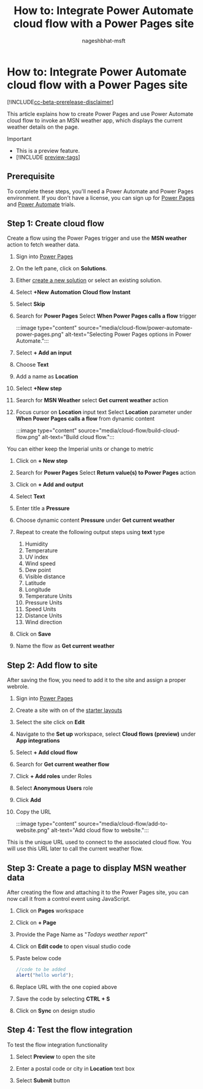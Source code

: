 ﻿---
title: "How to: Integrate Power Automate cloud flow with a Power Pages site"
description: Learn how to add and configure a Power Automate cloud flow to retrieve the weather in Power Pages.
author: nageshbhat-msft

ms.topic: how-to
ms.custom: 
ms.date: 05/15/2023
ms.subservice: 
ms.author: nabha
ms.reviewer: ndoelman
contributors:
    - nageshbhat-msft
    - nickdoelman

---

# How to: Integrate Power Automate cloud flow with a Power Pages site

[!INCLUDE[cc-beta-prerelease-disclaimer](../includes/cc-beta-prerelease-disclaimer.md)]

This article explains how to create Power Pages and use Power Automate cloud flow to invoke an MSN weather app, which displays the current weather details on the page.

> [!IMPORTANT]
> - This is a preview feature.
> - [!INCLUDE [preview-tags](../includes/cc-preview-features-definition.md)]

## Prerequisite

To complete these steps, you'll need a Power Automate and Power Pages environment. If you don't have a license, you can sign up for [Power Pages](../getting-started/trial-signup.md) and [Power Automate](/power-automate/sign-up-sign-in) trials.

## Step 1: Create cloud flow

Create a flow using the Power Pages trigger and use the **MSN weather** action to fetch weather data.

1. Sign into [Power Pages](https://make.powerpages.microsoft.com/)

1. On the left pane, click on **Solutions**.

1. Either [create a new solution](/power-apps/maker/data-platform/create-solution) or select an existing solution.

1. Select **+New** **Automation** **Cloud flow** **Instant**

1. Select **Skip**

1. Search for **Power Pages** Select **When Power Pages calls a flow** trigger

    :::image type="content" source="media/cloud-flow/power-automate-power-pages.png" alt-text="Selecting Power Pages options in Power Automate.":::

1. Select **+ Add an input**

1. Choose **Text**

1. Add a name as **Location**

1. Select **+New step**

1. Search for **MSN Weather** select **Get current weather** action

1. Focus cursor on **Location** input text Select **Location** parameter under **When Power Pages calls a flow** from dynamic content

    :::image type="content" source="media/cloud-flow/build-cloud-flow.png" alt-text="Build cloud flow.":::

You can either keep the Imperial units or change to metric

1. Click on **+ New step**

1. Search for **Power Pages** Select **Return value(s) to Power Pages** action

1. Click on **+ Add and output**

1. Select **Text**

1. Enter title a **Pressure**

1. Choose dynamic content **Pressure** under **Get current weather**

1. Repeat to create the following output steps using **text** type

    1. Humidity
    1. Temperature
    1. UV index
    1. Wind speed
    1. Dew point
    1. Visible distance
    1. Latitude
    1. Longitude
    1. Temperature Units
    1. Pressure Units
    1. Speed Units
    1. Distance Units
    1. Wind direction

1. Click on **Save**

1. Name the flow as **Get current weather**

## Step 2: Add flow to site

After saving the flow, you need to add it to the site and assign a proper webrole.

1. Sign into [Power Pages](https://make.powerpages.microsoft.com/)

1. Create a site with on of the [starter layouts](../getting-started/create-manage.md)

1. Select the site click on **Edit**

1. Navigate to the **Set up** workspace, select **Cloud flows (preview)** under **App integrations**

1. Select **+ Add cloud flow**

1. Search for **Get current weather flow**

1. Click **+ Add roles** under Roles

1. Select **Anonymous Users** role

1. Click **Add**

1. Copy the URL

    :::image type="content" source="media/cloud-flow/add-to-website.png" alt-text="Add cloud flow to website.":::

This is the unique URL used to connect to the associated cloud flow. You will use this URL later to call the current weather flow.

## Step 3: Create a page to display MSN weather data

After creating the flow and attaching it to the Power Pages site, you can now call it from a control event using JavaScript.

1. Click on **Pages** workspace

1. Click on **+ Page**

1. Provide the Page Name as "*Todays weather report"*

1. Click on **Edit code** to open visual studio code

1. Paste below code

    ```javascript
    //code to be added
    alert("hello world");

    ```

1. Replace URL with the one copied above

1. Save the code by selecting **CTRL + S**

1. Click on **Sync** on design studio

## Step 4: Test the flow integration

To test the flow integration functionality

1. Select **Preview** to open the site

1. Enter a postal code or city in **Location** text box

1. Select **Submit** button

